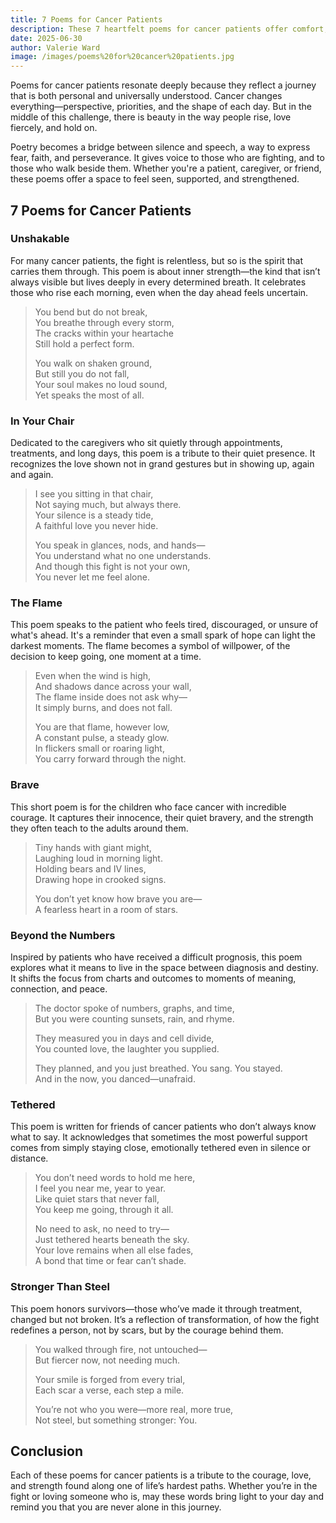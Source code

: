 ```yaml
---
title: 7 Poems for Cancer Patients
description: These 7 heartfelt poems for cancer patients offer comfort, hope, and strength for those facing one of life’s most difficult journeys. Whether you are walking this road yourself or supporting someone who is, these words are written to lift, honor, and encourage.
date: 2025-06-30
author: Valerie Ward
image: /images/poems%20for%20cancer%20patients.jpg
---
```

Poems for cancer patients resonate deeply because they reflect a journey that is both personal and universally understood. Cancer changes everything—perspective, priorities, and the shape of each day. But in the middle of this challenge, there is beauty in the way people rise, love fiercely, and hold on. 

Poetry becomes a bridge between silence and speech, a way to express fear, faith, and perseverance. It gives voice to those who are fighting, and to those who walk beside them. Whether you're a patient, caregiver, or friend, these poems offer a space to feel seen, supported, and strengthened.

## 7 Poems for Cancer Patients

### Unshakable

For many cancer patients, the fight is relentless, but so is the spirit that carries them through. This poem is about inner strength—the kind that isn’t always visible but lives deeply in every determined breath. It celebrates those who rise each morning, even when the day ahead feels uncertain.

> You bend but do not break,  
> You breathe through every storm,  
> The cracks within your heartache  
> Still hold a perfect form.  
>  
> You walk on shaken ground,  
> But still you do not fall,  
> Your soul makes no loud sound,  
> Yet speaks the most of all.

### In Your Chair

Dedicated to the caregivers who sit quietly through appointments, treatments, and long days, this poem is a tribute to their quiet presence. It recognizes the love shown not in grand gestures but in showing up, again and again.

> I see you sitting in that chair,  
> Not saying much, but always there.  
> Your silence is a steady tide,  
> A faithful love you never hide.  
>  
> You speak in glances, nods, and hands—  
> You understand what no one understands.  
> And though this fight is not your own,  
> You never let me feel alone.

### The Flame

This poem speaks to the patient who feels tired, discouraged, or unsure of what's ahead. It's a reminder that even a small spark of hope can light the darkest moments. The flame becomes a symbol of willpower, of the decision to keep going, one moment at a time.

> Even when the wind is high,  
> And shadows dance across your wall,  
> The flame inside does not ask why—  
> It simply burns, and does not fall.  
>  
> You are that flame, however low,  
> A constant pulse, a steady glow.  
> In flickers small or roaring light,  
> You carry forward through the night.

### Brave

This short poem is for the children who face cancer with incredible courage. It captures their innocence, their quiet bravery, and the strength they often teach to the adults around them.

> Tiny hands with giant might,  
> Laughing loud in morning light.  
> Holding bears and IV lines,  
> Drawing hope in crooked signs.  
>  
> You don’t yet know how brave you are—  
> A fearless heart in a room of stars.

### Beyond the Numbers

Inspired by patients who have received a difficult prognosis, this poem explores what it means to live in the space between diagnosis and destiny. It shifts the focus from charts and outcomes to moments of meaning, connection, and peace.

> The doctor spoke of numbers, graphs, and time,  
> But you were counting sunsets, rain, and rhyme.  
>  
> They measured you in days and cell divide,  
> You counted love, the laughter you supplied.  
>  
> They planned, and you just breathed. You sang. You stayed.  
> And in the now, you danced—unafraid.

### Tethered

This poem is written for friends of cancer patients who don’t always know what to say. It acknowledges that sometimes the most powerful support comes from simply staying close, emotionally tethered even in silence or distance.

> You don’t need words to hold me here,  
> I feel you near me, year to year.  
> Like quiet stars that never fall,  
> You keep me going, through it all.  
>  
> No need to ask, no need to try—  
> Just tethered hearts beneath the sky.  
> Your love remains when all else fades,  
> A bond that time or fear can’t shade.

### Stronger Than Steel

This poem honors survivors—those who’ve made it through treatment, changed but not broken. It’s a reflection of transformation, of how the fight redefines a person, not by scars, but by the courage behind them.

> You walked through fire, not untouched—  
> But fiercer now, not needing much.  
>  
> Your smile is forged from every trial,  
> Each scar a verse, each step a mile.  
>  
> You’re not who you were—more real, more true,  
> Not steel, but something stronger: You.

## Conclusion

Each of these poems for cancer patients is a tribute to the courage, love, and strength found along one of life’s hardest paths. Whether you’re in the fight or loving someone who is, may these words bring light to your day and remind you that you are never alone in this journey.